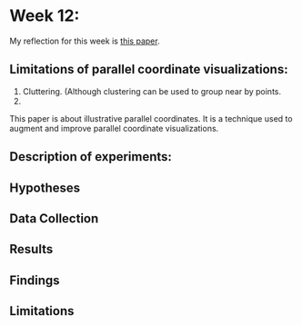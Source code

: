 # Week 12:

My reflection for this week is [this paper](http://citeseerx.ist.psu.edu/viewdoc/download?doi=10.1.1.150.9377&rep=rep1&type=pdf). 

## Limitations of parallel coordinate visualizations:

1. Cluttering. (Although clustering can be used to group near by points. 
2. 
This paper is about illustrative parallel coordinates. It is a technique used to augment and improve parallel coordinate visualizations.  

## Description of experiments: 


## Hypotheses


## Data Collection 


## Results 

## Findings

## Limitations
